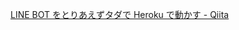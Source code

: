 [LINE BOT をとりあえずタダで Heroku で動かす - Qiita](http://qiita.com/yuya_takeyama/items/0660a59d13e2cd0b2516)
